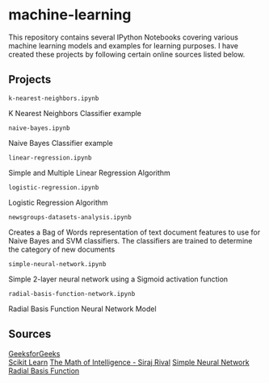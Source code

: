 # machine-learning

This repository contains several IPython Notebooks covering various machine learning models and examples for learning purposes. I have created these projects by following certain online sources listed below.

## Projects

```
k-nearest-neighbors.ipynb
```
K Nearest Neighbors Classifier example

```
naive-bayes.ipynb
```
Naive Bayes Classifier example

```
linear-regression.ipynb
```
Simple and Multiple Linear Regression Algorithm

```
logistic-regression.ipynb
```
Logistic Regression Algorithm

```
newsgroups-datasets-analysis.ipynb
```
Creates a Bag of Words representation of text document features to use for Naive Bayes and SVM classifiers. The classifiers are trained to determine the category of new documents

```
simple-neural-network.ipynb
```
Simple 2-layer neural network using a Sigmoid activation function

```
radial-basis-function-network.ipynb
```
Radial Basis Function Neural Network Model

## Sources
[GeeksforGeeks](https://www.geeksforgeeks.org/)  
[Scikit Learn](https://www.scikit-learn.org/)
[The Math of Intelligence - Siraj Rival](https://www.youtube.com/playlist?list=PL2-dafEMk2A7mu0bSksCGMJEmeddU_H4D)
[Simple Neural Network](https://towardsdatascience.com/how-to-build-your-own-neural-network-from-scratch-in-python-68998a08e4f6)
[Radial Basis Function](https://pythonmachinelearning.pro/using-neural-networks-for-regression-radial-basis-function-networks/)
